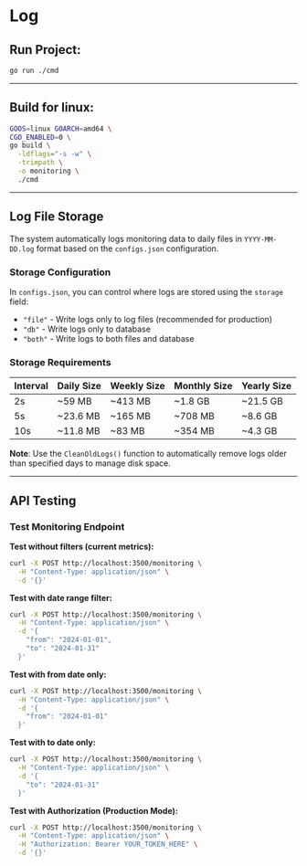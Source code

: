 # Log

## Run Project:

```bash
go run ./cmd
```

---

## Build for linux:

```bash
GOOS=linux GOARCH=amd64 \
CGO_ENABLED=0 \
go build \
  -ldflags="-s -w" \
  -trimpath \
  -o monitoring \
  ./cmd
```

---

## Log File Storage

The system automatically logs monitoring data to daily files in `YYYY-MM-DD.log` format based on the `configs.json` configuration.

### Storage Configuration

In `configs.json`, you can control where logs are stored using the `storage` field:

- `"file"` - Write logs only to log files (recommended for production)
- `"db"` - Write logs only to database
- `"both"` - Write logs to both files and database

### Storage Requirements

| Interval | Daily Size | Weekly Size | Monthly Size | Yearly Size |
| -------- | ---------- | ----------- | ------------ | ----------- |
| 2s       | ~59 MB     | ~413 MB     | ~1.8 GB      | ~21.5 GB    |
| 5s       | ~23.6 MB   | ~165 MB     | ~708 MB      | ~8.6 GB     |
| 10s      | ~11.8 MB   | ~83 MB      | ~354 MB      | ~4.3 GB     |

**Note**: Use the `CleanOldLogs()` function to automatically remove logs older than specified days to manage disk space.

---

## API Testing

### Test Monitoring Endpoint

**Test without filters (current metrics):**

```bash
curl -X POST http://localhost:3500/monitoring \
  -H "Content-Type: application/json" \
  -d '{}'
```

**Test with date range filter:**

```bash
curl -X POST http://localhost:3500/monitoring \
  -H "Content-Type: application/json" \
  -d '{
    "from": "2024-01-01",
    "to": "2024-01-31"
  }'
```

**Test with from date only:**

```bash
curl -X POST http://localhost:3500/monitoring \
  -H "Content-Type: application/json" \
  -d '{
    "from": "2024-01-01"
  }'
```

**Test with to date only:**

```bash
curl -X POST http://localhost:3500/monitoring \
  -H "Content-Type: application/json" \
  -d '{
    "to": "2024-01-31"
  }'
```

**Test with Authorization (Production Mode):**

```bash
curl -X POST http://localhost:3500/monitoring \
  -H "Content-Type: application/json" \
  -H "Authorization: Bearer YOUR_TOKEN_HERE" \
  -d '{}'
```

